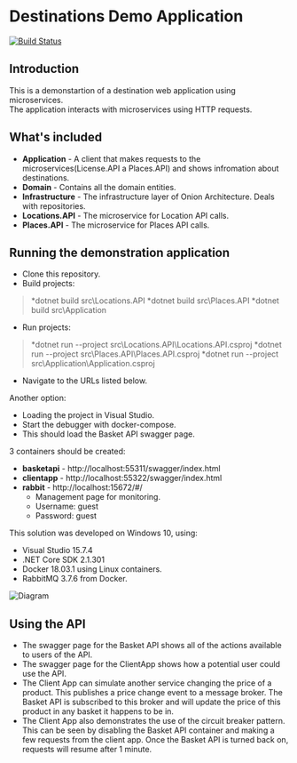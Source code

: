 # Destinations Demo Application
[![Build Status](https://travis-ci.com/vahagndol/Destinations.svg?branch=master)](https://travis-ci.com/vahagndol/Destinations)

## Introduction
This is a demonstartion of a destination web application using microservices.  
The application interacts with microservices using HTTP requests.  


## What's included
- **Application** - A client that makes requests to the microservices(License.API a Places.API) and shows infromation about destinations.
- **Domain** - Contains all the domain entities.
- **Infrastructure** - The infrastructure layer of Onion Architecture. Deals with repositories.
- **Locations.API** - The microservice for Location API calls.
- **Places.API** - The microservice for Places API calls.

## Running the demonstration application
- Clone this repository.
- Build projects: 
> *dotnet build src\Locations.API
> *dotnet build src\Places.API
> *dotnet build src\Application
- Run projects:
> *dotnet run --project src\Locations.API\Locations.API.csproj
> *dotnet run --project src\Places.API\Places.API.csproj
> *dotnet run --project src\Application\Application.csproj
- Navigate to the URLs listed below.

Another option:
- Loading the project in Visual Studio.
- Start the debugger with docker-compose.
- This should load the Basket API swagger page.

3 containers should be created:
- **basketapi** - http://localhost:55311/swagger/index.html
- **clientapp** - http://localhost:55322/swagger/index.html
- **rabbit** - http://localhost:15672/#/
  - Management page for monitoring.
  - Username: guest
  - Password: guest

This solution was developed on Windows 10, using:
- Visual Studio 15.7.4
- .NET Core SDK 2.1.301
- Docker 18.03.1 using Linux containers.
- RabbitMQ 3.7.6 from Docker.

![Diagram](Diagram2.png)

## Using the API
- The swagger page for the Basket API shows all of the actions available to users of the API.
- The swagger page for the ClientApp shows how a potential user could use the API.
- The Client App can simulate another service changing the price of a product. This publishes a price change event to a message broker.  The Basket API is subscribed to this broker and will update the price of this product in any basket it happens to be in.
- The Client App also demonstrates the use of the circuit breaker pattern.  This can be seen by disabling the Basket API container and making a few requests from the client app.  Once the Basket API is turned back on, requests will resume after 1 minute.  
